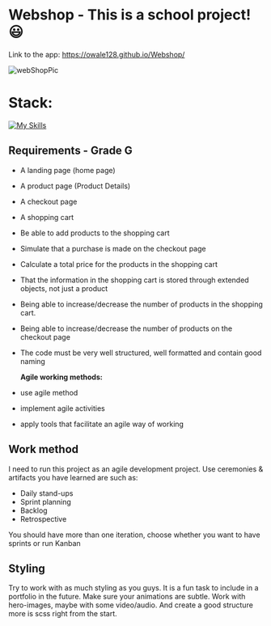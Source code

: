 
# Webshop - This is a school project! 😃

Link to the app: https://owale128.github.io/Webshop/

![webShopPic](https://github.com/user-attachments/assets/4791846e-060f-4717-b20b-9dc100d99715)


# Stack:
[![My Skills](https://skillicons.dev/icons?i=html,scss,ts)](https://skillicons.dev)

## Requirements - Grade G

- A landing page (home page)
- A product page (Product Details)
- A checkout page
- A shopping cart
- Be able to add products to the shopping cart
- Simulate that a purchase is made on the checkout page
- Calculate a total price for the products in the shopping cart
- That the information in the shopping cart is stored through extended objects, not just a product
- Being able to increase/decrease the number of products in the shopping cart.
- Being able to increase/decrease the number of products on the checkout page
- The code must be very well structured, well formatted and contain good naming

  **Agile working methods:**
- use agile method
- implement agile activities
- apply tools that facilitate an agile way of working


## Work method

I need to run this project as an agile development project. Use ceremonies & artifacts you have learned are such as:

- Daily stand-ups
- Sprint planning
- Backlog
- Retrospective

You should have more than one iteration, choose whether you want to have sprints or run Kanban

## Styling

Try to work with as much styling as you guys. It is a fun task to include in a portfolio in the future. Make sure your animations are subtle. Work with hero-images, maybe with some video/audio. And create a good structure more is scss right from the start.

